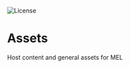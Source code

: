 ![License](https://img.shields.io/badge/license-CC--BY--NC--ND-blue)
# Assets
Host content and general assets for MEL

